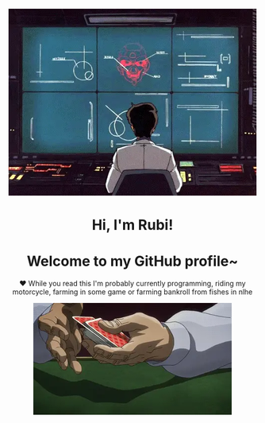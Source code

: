 <p align="center">
  <a><img src="banner.webp" alt="Banner"></a>
</p>

<h1 align="center">Hi, I'm Rubi!</h1>
<h1 align="center">Welcome to my GitHub profile~</h1>

<p align="center">❤ While you read this I'm probably currently programming, riding my motorcycle, farming in some game or farming bankroll from fishes in nlhe</p>

<p align="center">
  <a><img src="cards.webp" alt="Banner"></a>
</p>
